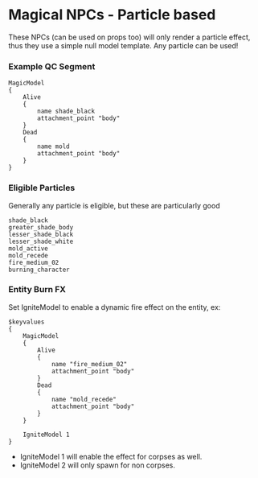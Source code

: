 # Magical NPCs - Particle based
These NPCs (can be used on props too) will only render a particle effect, thus they use a simple null model template. Any particle can be used!

### Example QC Segment
```
MagicModel
{
	Alive
	{
		name shade_black
		attachment_point "body"
	}
	Dead
	{
		name mold
		attachment_point "body"
	}
}
```

### Eligible Particles
Generally any particle is eligible, but these are particularly good
```
shade_black
greater_shade_body
lesser_shade_black
lesser_shade_white
mold_active
mold_recede
fire_medium_02
burning_character
```

### Entity Burn FX
Set IgniteModel <value> to enable a dynamic fire effect on the entity, ex:
```
$keyvalues
{
	MagicModel
	{
		Alive
		{
			name "fire_medium_02"
			attachment_point "body"
		}
		Dead
		{
			name "mold_recede"
			attachment_point "body"
		}
	}
	
	IgniteModel 1
}
```

- IgniteModel 1 will enable the effect for corpses as well.
- IgniteModel 2 will only spawn for non corpses.